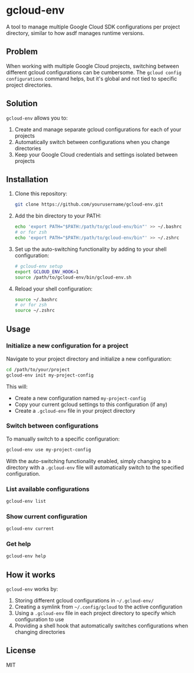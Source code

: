 # gcloud-env

A tool to manage multiple Google Cloud SDK configurations per project directory, similar to how asdf manages runtime versions.

## Problem

When working with multiple Google Cloud projects, switching between different gcloud configurations can be cumbersome. The `gcloud config configurations` command helps, but it's global and not tied to specific project directories.

## Solution

`gcloud-env` allows you to:

1. Create and manage separate gcloud configurations for each of your projects
2. Automatically switch between configurations when you change directories
3. Keep your Google Cloud credentials and settings isolated between projects

## Installation

1. Clone this repository:
   ```bash
   git clone https://github.com/yourusername/gcloud-env.git
   ```

2. Add the bin directory to your PATH:
   ```bash
   echo 'export PATH="$PATH:/path/to/gcloud-env/bin"' >> ~/.bashrc
   # or for zsh
   echo 'export PATH="$PATH:/path/to/gcloud-env/bin"' >> ~/.zshrc
   ```

3. Set up the auto-switching functionality by adding to your shell configuration:
   ```bash
   # gcloud-env setup
   export GCLOUD_ENV_HOOK=1
   source /path/to/gcloud-env/bin/gcloud-env.sh
   ```

4. Reload your shell configuration:
   ```bash
   source ~/.bashrc
   # or for zsh
   source ~/.zshrc
   ```

## Usage

### Initialize a new configuration for a project

Navigate to your project directory and initialize a new configuration:

```bash
cd /path/to/your/project
gcloud-env init my-project-config
```

This will:
- Create a new configuration named `my-project-config`
- Copy your current gcloud settings to this configuration (if any)
- Create a `.gcloud-env` file in your project directory

### Switch between configurations

To manually switch to a specific configuration:

```bash
gcloud-env use my-project-config
```

With the auto-switching functionality enabled, simply changing to a directory with a `.gcloud-env` file will automatically switch to the specified configuration.

### List available configurations

```bash
gcloud-env list
```

### Show current configuration

```bash
gcloud-env current
```

### Get help

```bash
gcloud-env help
```

## How it works

`gcloud-env` works by:

1. Storing different gcloud configurations in `~/.gcloud-env/`
2. Creating a symlink from `~/.config/gcloud` to the active configuration
3. Using a `.gcloud-env` file in each project directory to specify which configuration to use
4. Providing a shell hook that automatically switches configurations when changing directories

## License

MIT
